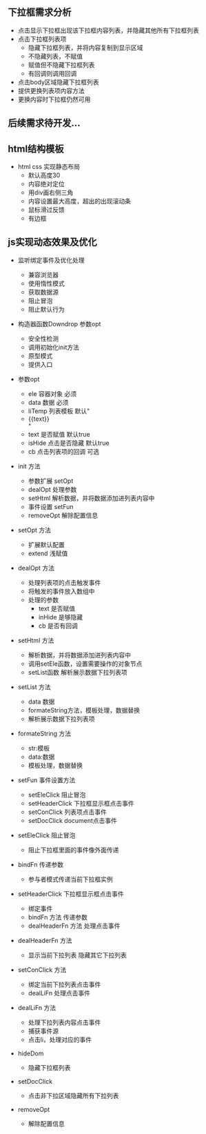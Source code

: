 ## 下拉框需求分析

- 点击显示下拉框出现该下拉框内容列表，并隐藏其他所有下拉框列表
- 点击下拉框列表项
  - 隐藏下拉框列表，并将内容复制到显示区域
  - 不隐藏列表，不赋值
  - 赋值但不隐藏下拉框列表
  - 有回调则调用回调
- 点击body区域隐藏下拉框列表
- 提供更换列表项内容方法
- 更换内容时下拉框仍然可用

## 后续需求待开发...

## html结构模板
- html css 实现静态布局
	- 默认高度30
	- 内容绝对定位
	- 用div画右侧三角
	- 内容设置最大高度，超出的出现滚动条
	- 鼠标滑过反馈
	- 有边框

## js实现动态效果及优化
- 监听绑定事件及优化处理
	- 兼容浏览器
	- 使用惰性模式
	- 获取数据源
	- 阻止冒泡
	- 阻止默认行为

- 构造器函数Downdrop 参数opt
	- 安全性检测
	- 调用初始化init方法
	- 原型模式
	- 提供入口 
	
- 参数opt
	- ele 容器对象 必须
	- data 数据 必须
	- liTemp 列表模板 默认"<li data-val="{{val}}">{{text}}</li>"
	- text  是否赋值 默认true
	- isHide 点击是否隐藏 默认true
	- cb   点击列表项的回调 可选

- init 方法
	- 参数扩展 setOpt
	- dealOpt 处理参数
	- setHtml 解析数据，并将数据添加进列表内容中
	- 事件设置 setFun
	- removeOpt 解除配置信息

- setOpt 方法
	- 扩展默认配置
	- extend 浅赋值

- dealOpt 方法
	- 处理列表项的点击触发事件
	- 将触发的事件放入数组中
	- 处理的参数
	  - text 是否赋值
	  - inHide 是够隐藏
	  - cb 是否有回调 

- setHtml 方法
	- 解析数据，并将数据添加进列表内容中
	- 调用setEle函数，设置需要操作的对象节点
	- setList函数 解析展示数据下拉列表项

- setList 方法
	- data 数据
	- formateString方法，模板处理，数据替换
	- 解析展示数据下拉列表项

- formateString 方法 
	- str:模板 
	- data:数据
	- 模板处理，数据替换

- setFun 事件设置方法
	- setEleClick 阻止冒泡
	- setHeaderClick 下拉框显示框点击事件
	- setConClick 列表项点击事件
	- setDocClick document点击事件

- setEleClick 阻止冒泡
	- 阻止下拉框里面的事件像外面传递

- bindFn 传递参数
	- 参与者模式传递当前下拉框实例

- setHeaderClick 下拉框显示框点击事件
	- 绑定事件
	- bindFn 方法 传递参数
	- dealHeaderFn 方法 处理点击事件

- dealHeaderFn 方法
	- 显示当前下拉列表 隐藏其它下拉列表

- setConClick 方法
	- 绑定当前下拉列表点击事件
	- dealLiFn 处理点击事件

- dealLiFn 方法
	- 处理下拉列表内容点击事件
	- 捕获事件源
	- 点击li，处理对应的事件

- hideDom
	- 隐藏下拉框列表

- setDocClick
	- 点击非下拉区域隐藏所有下拉列表

- removeOpt 
	- 解除配置信息